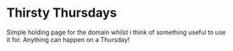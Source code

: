# Thirsty Thursdays

Simple holding page for the domain whilst i think of something useful to use it for.
Anything can happen on a Thursday!
